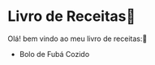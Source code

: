 # Livro de Receitas:closed_book:

Olá! bem vindo ao meu livro de receitas::shallow_pan_of_food:

* Bolo de Fubá Cozido 

